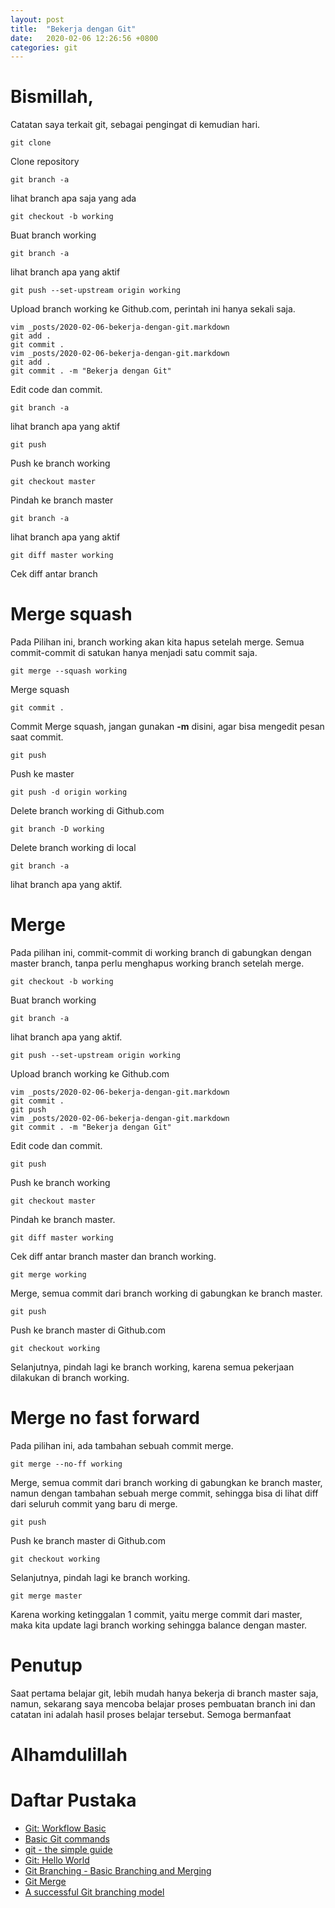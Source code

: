 ```yaml
---
layout: post
title:  "Bekerja dengan Git"
date:   2020-02-06 12:26:56 +0800
categories: git
---
```


# Bismillah,

Catatan saya terkait git, sebagai pengingat di kemudian hari.


```text
git clone
```

Clone repository

```text
git branch -a
```

lihat branch apa saja yang ada

```text
git checkout -b working
```

Buat branch working

```text
git branch -a
```

lihat branch apa yang aktif

```text
git push --set-upstream origin working
```

Upload branch working ke Github.com, perintah ini hanya sekali saja.


```text
vim _posts/2020-02-06-bekerja-dengan-git.markdown
git add .
git commit .
vim _posts/2020-02-06-bekerja-dengan-git.markdown
git add .
git commit . -m "Bekerja dengan Git"
```

Edit code dan commit.

```text
git branch -a
```
lihat branch apa yang aktif

```text
git push
```

Push ke branch working

```text
git checkout master
```

Pindah ke branch master

```text
git branch -a
```

lihat branch apa yang aktif

```text
git diff master working
```

Cek diff antar branch

# Merge squash

Pada Pilihan ini, branch working akan kita hapus setelah merge. Semua commit-commit
di satukan hanya menjadi satu commit saja.

```text
git merge --squash working
```

Merge squash

```text
git commit .
```

Commit Merge squash, jangan gunakan __-m__ disini, agar bisa mengedit
pesan saat commit.

```text
git push
```

Push ke master

```text
git push -d origin working
```

Delete branch working di Github.com

```text
git branch -D working
```

Delete branch working di local

```text
git branch -a
```

lihat branch apa yang aktif.


# Merge

Pada pilihan ini, commit-commit di working branch
di gabungkan dengan master branch, tanpa perlu menghapus working branch
setelah merge.

```text
git checkout -b working
```
Buat branch working

```text
git branch -a
```

lihat branch apa yang aktif.

```text
git push --set-upstream origin working
```

Upload branch working ke Github.com



```text
vim _posts/2020-02-06-bekerja-dengan-git.markdown
git commit .
git push
vim _posts/2020-02-06-bekerja-dengan-git.markdown
git commit . -m "Bekerja dengan Git"
```

Edit code dan commit.

```text
git push
```

Push ke branch working

```text
git checkout master
```

Pindah ke branch master.

```text
git diff master working
```

Cek diff antar branch master dan branch working.

```text
git merge working
```

Merge, semua commit dari branch working di gabungkan
ke branch master.

```text
git push
```

Push ke branch master di Github.com

```text
git checkout working
```

Selanjutnya, pindah lagi ke branch working, karena semua pekerjaan
dilakukan di branch working.

# Merge no fast forward

Pada pilihan ini, ada tambahan sebuah commit merge.

```text
git merge --no-ff working
```

Merge, semua commit dari branch working di gabungkan
ke branch master, namun dengan tambahan sebuah merge commit, sehingga
bisa di lihat diff dari seluruh commit yang baru di merge.

```text
git push
```

Push ke branch master di Github.com

```text
git checkout working
```

Selanjutnya, pindah lagi ke branch working.

```text
git merge master
```

Karena working ketinggalan 1 commit, yaitu merge commit dari master,
maka kita update lagi branch working sehingga balance dengan master.


# Penutup

Saat pertama belajar git, lebih mudah hanya bekerja di branch master
saja, namun, sekarang saya mencoba belajar proses pembuatan branch
ini dan catatan ini adalah hasil proses belajar tersebut.
Semoga bermanfaat

# Alhamdulillah


# Daftar Pustaka

-   [Git: Workflow Basic](https://github.com/endymuhardin/belajarGit/blob/master/workflow-basic.md)
-   [Basic Git commands](https://www.atlassian.com/git/tutorials/svn-to-git-prepping-your-team-migration#basic-git-commands)
-   [git - the simple guide](http://rogerdudler.github.io/git-guide/)
-   [Git: Hello World](https://guides.github.com/activities/hello-world/)
-   [Git Branching - Basic Branching and Merging](https://git-scm.com/book/en/v2/Git-Branching-Basic-Branching-and-Merging)
-   [Git Merge](https://www.atlassian.com/git/tutorials/using-branches/git-merge)
-   [A successful Git branching model](https://nvie.com/posts/a-successful-git-branching-model/)
